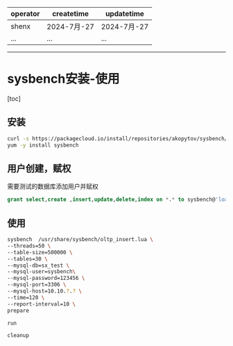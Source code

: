 | operator | createtime | updatetime |
| ---- | ---- | ---- |
| shenx | 2024-7月-27 | 2024-7月-27  |
| ... | ... | ... |
---
# sysbench安装-使用

[toc]

## 安装

```bash
curl -s https://packagecloud.io/install/repositories/akopytov/sysbench/script.rpm.sh |  bash
yum -y install sysbench
```

## 用户创建，赋权
需要测试的数据库添加用户并赋权

```sql
grant select,create ,insert,update,delete,index on *.* to sysbench@'loaclhost' identified by '123456'  with grant option;
```


## 使用

```bash
sysbench  /usr/share/sysbench/oltp_insert.lua \
--threads=50 \
--table-size=500000 \
--tables=30 \
--mysql-db=sx_test \
--mysql-user=sysbench\
--mysql-password=123456 \
--mysql-port=3306 \
--mysql-host=10.10.?.? \
--time=120 \
--report-interval=10 \
prepare

run

cleanup
```